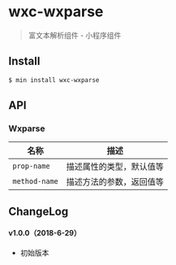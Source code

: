 # wxc-wxparse

> 富文本解析组件 - 小程序组件

## Install

``` bash
$ min install wxc-wxparse
```


## API

### Wxparse

| 名称                  | 描述                         |
|----------------------|------------------------------|
|`prop-name`           | 描述属性的类型，默认值等         |
|`method-name`         | 描述方法的参数，返回值等         |

## ChangeLog

#### v1.0.0（2018-6-29）

- 初始版本
